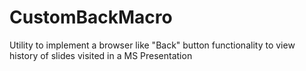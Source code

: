 CustomBackMacro
===============

Utility to implement a browser like "Back" button functionality to view history of slides visited in a MS Presentation